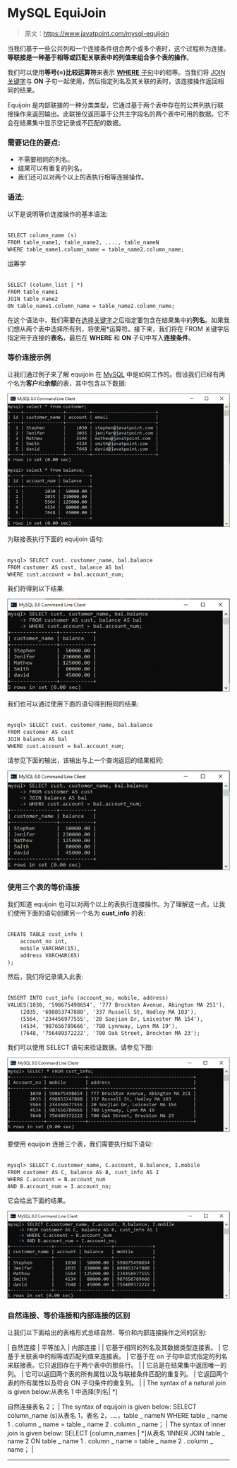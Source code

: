 # MySQL EquiJoin

> 原文：<https://www.javatpoint.com/mysql-equijoin>

当我们基于一些公共列和一个连接条件组合两个或多个表时，这个过程称为连接。**等联接是一种基于相等或匹配关联表中的列值来组合多个表的操作**。

我们可以使用**等号(=)比较运算符**来表示 [**WHERE** 子句](https://www.javatpoint.com/mysql-where)中的相等。当我们将 [JOIN 关键字](https://www.javatpoint.com/mysql-join)与 **ON** 子句一起使用，然后指定列名及其关联的表时，该连接操作返回相同的结果。

Equijoin 是内部联接的一种分类类型，它通过基于两个表中存在的公共列执行联接操作来返回输出。此联接仅返回基于公共主字段名的两个表中可用的数据。它不会在结果集中显示空记录或不匹配的数据。

### 需要记住的要点:

*   不需要相同的列名。
*   结果可以有重复的列名。
*   我们还可以对两个以上的表执行相等连接操作。

### 语法:

以下是说明等价连接操作的基本语法:

```

SELECT column_name (s)
FROM table_name1, table_name2, ...., table_nameN
WHERE table_name1.column_name = table_name2.column_name;

```

运筹学

```

SELECT (column_list | *)
FROM table_name1 
JOIN table_name2 
ON table_name1.column_name = table_name2.column_name;

```

在这个语法中，我们需要在[选择关键字](https://www.javatpoint.com/mysql-select)之后指定要包含在结果集中的**列名**。如果我们想从两个表中选择所有列，将使用*运算符。接下来，我们将在 FROM 关键字后指定用于连接的**表名**，最后在 **WHERE** 和 **ON** 子句中写入**连接条件**。

### 等价连接示例

让我们通过例子来了解 equijoin 在 [MySQL](https://www.javatpoint.com/mysql-tutorial) 中是如何工作的。假设我们已经有两个名为**客户**和**余额**的表，其中包含以下数据:

![MySQL EquiJoin](img/6acae719308a47ecf17fcc8f8becefda.png)

为联接表执行下面的 equijoin 语句:

```

mysql> SELECT cust. customer_name, bal.balance 
FROM customer AS cust, balance AS bal
WHERE cust.account = bal.account_num;

```

我们将得到以下结果:

![MySQL EquiJoin](img/4147c83b6f568f1d28a9d496e319b4cb.png)

我们也可以通过使用下面的语句得到相同的结果:

```

mysql> SELECT cust. customer_name, bal.balance 
FROM customer AS cust 
JOIN balance AS bal
WHERE cust.account = bal.account_num;

```

请参见下面的输出，该输出与上一个查询返回的结果相同:

![MySQL EquiJoin](img/4c15e6c7f455a3d3d65061489b84a946.png)

### 使用三个表的等价连接

我们知道 equijoin 也可以对两个以上的表执行连接操作。为了理解这一点，让我们使用下面的语句创建另一个名为 **cust_info** 的表:

```

CREATE TABLE cust_info (
	account_no int,
	mobile VARCHAR(15),
	address VARCHAR(65)
);

```

然后，我们将记录填入此表:

```

INSERT INTO cust_info (account_no, mobile, address)
VALUES(1030, '598675498654', '777 Brockton Avenue, Abington MA 251'), 
	(2035, '698853747888', '337 Russell St, Hadley MA 103'), 
	(5564, '234456977555', '20 Soojian Dr, Leicester MA 154'), 
	(4534, '987656789666', '780 Lynnway, Lynn MA 19'), 
	(7648, '756489372222', '700 Oak Street, Brockton MA 23');

```

我们可以使用 SELECT 语句来验证数据。请参见下图:

![MySQL EquiJoin](img/f8860fa86d53371dce8fa7cfbb475aa2.png)

要使用 equijoin 连接三个表，我们需要执行如下语句:

```

mysql> SELECT C.customer_name, C.account, B.balance, I.mobile 
FROM customer AS C, balance AS B, cust_info AS I
WHERE C.account = B.account_num 
AND B.account_num = I.account_no;

```

它会给出下面的结果。

![MySQL EquiJoin](img/d19c2b6cdf65c7c99c837266543ddcbf.png)

### 自然连接、等价连接和内部连接的区别

让我们以下面给出的表格形式总结自然、等价和内部连接操作之间的区别:

| 自然连接 | 平等加入 | 内部连接 |
| 它基于相同的列名及其数据类型连接表。 | 它基于关联表中的相等或匹配列值来连接表。 | 它基于在 on 子句中显式指定的列名来联接表。它只返回存在于两个表中的那些行。 |
| 它总是在结果集中返回唯一的列。 | 它可以返回两个表的所有属性以及与联接条件匹配的重复列。 | 它返回两个表的所有属性以及符合 ON 子句条件的重复列。 |
| The syntax of a natural join is given below:从表名 1 中选择[列名&#124; *]

自然连接表名 2； | The syntax of equijoin is given below:
SELECT column_name (s)从表名 1，表名 2，....，table _ nameN
WHERE table _ name 1 . column _ name = table _ name 2 . column _ name； | The syntax of inner join is given below:
SELECT [column_names &#124; *]从表名 1INNER JOIN table _ name 2
ON table _ name 1 . column _ name = table _ name 2 . column _ name； |

* * *